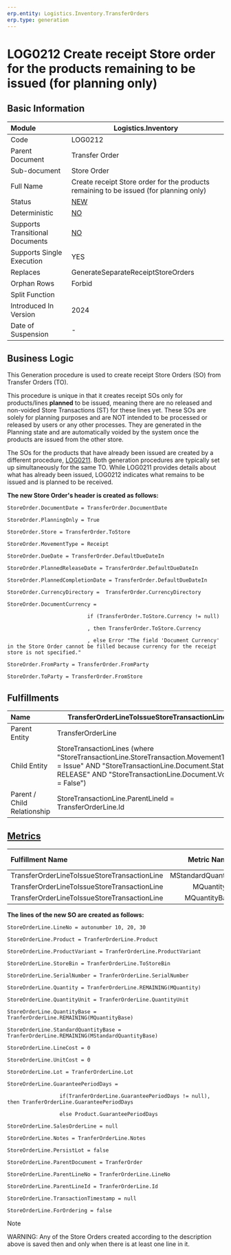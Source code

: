 ```yaml
---
erp.entity: Logistics.Inventory.TransferOrders
erp.type: generation
---
```


# LOG0212 Create receipt Store order for the products remaining to be issued (for planning only) 

## Basic Information

| Module                          | Logistics.Inventory                                          |
| :------------------------------ | ------------------------------------------------------------ |
| Code                            | LOG0212                                                      |
| Parent Document                 | Transfer Order                                               |
| Sub-document                    | Store Order                                                  |
| Full Name                       | Create receipt Store order for the products remaining to be issued (for planning only)           |
| Status                          | [NEW](xref:generation-procedures-update)                     |
| Deterministic                   | [NO](xref:deterministic-generations)                         |
| Supports Transitional Documents | [NO](xref:transitional-documents)                            |
| Supports Single Execution       | YES                                                          |
| Replaces                        | GenerateSeparateReceiptStoreOrders                           |
| Orphan Rows                     | Forbid                                                       |
| Split Function                  |                                                              |
| Introduced In Version           | 2024                                                         |
| Date of Suspension              | -                                                            |

##  Business Logic

This Generation procedure is used to create receipt Store Orders (SO) from Transfer Orders (TO).

This procedure is unique in that it creates receipt SOs only for products/lines **planned** to be issued, meaning there are no released and non-voided Store Transactions (ST) for these lines yet. These SOs are solely for planning purposes and are NOT intended to be processed or released by users or any other processes. They are generated in the Planning state and are automatically voided by the system once the products are issued from the other store.

The SOs for the products that have already been issued are created by a different procedure, [LOG0211](LOG0211.md). Both generation procedures are typically set up simultaneously for the same ТО. While LOG0211 provides details about what has already been issued, LOG0212 indicates what remains to be issued and is planned to be received.

**The new Store Order's header is created as follows:**
```
StoreOrder.DocumentDate = TransferOrder.DocumentDate

StoreOrder.PlanningOnly = True

StoreOrder.Store = TransferOrder.ToStore

StoreOrder.MovementType = Receipt

StoreOrder.DueDate = TransferOrder.DefaultDueDateIn

StoreOrder.PlannedReleaseDate = TransferOrder.DefaultDueDateIn

StoreOrder.PlannedCompletionDate = TransferOrder.DefaultDueDateIn

StoreOrder.CurrencyDirectory =  TransferOrder.CurrencyDirectory 

StoreOrder.DocumentCurrency =  

​                          if (TransferOrder.ToStore.Currency != null)

​                          , then TransferOrder.ToStore.Currency

​                          , else Error "The field 'Document Currency' in the Store Order cannot be filled because currency for the receipt store is not specified."

StoreOrder.FromParty = TransferOrder.FromParty

StoreOrder.ToParty = TransferOrder.FromStore
```

## Fulfillments


| Name                        | TransferOrderLineToIssueStoreTransactionLine                 |
| :-------------------------- | ------------------------------------------------------------ |
| Parent Entity               | TransferOrderLine |
| Child Entity                | StoreTransactionLines (where "StoreTransactionLine.StoreTransaction.MovementType = Issue" AND "StoreTransactionLine.Document.State = RELEASE" AND "StoreTransactionLine.Document.Void = False") |
| Parent / Child Relationship | StoreTransactionLine.ParentLineId =  TransferOrderLine.Id |

## [Metrics](../reference/metrics.md)

| Fulfillment Name                          |      Metric Name      |               Measurement Unit                   | Parent Value                              | Child Value                         | New Record |
| :---------------------------------------- | :-------------------: | :----------------------------------------------: | :---------------------------------------- | :---------------------------------- | :-------------- |
| TransferOrderLineToIssueStoreTransactionLine | MStandardQuantityBase | TransferOrderLine.Product.BaseMeasurementUnit | TransferOrderLine.StandardQuantityBase | StoreTransactionLine.StandardQuantityBase | YES     |
| TransferOrderLineToIssueStoreTransactionLine |       MQuantity       | TransferOrderLine.QuantityUnit             | TransferOrderLine.Quantity             | StoreTransactionLine.Quantity             | NO      |
| TransferOrderLineToIssueStoreTransactionLine |     MQuantityBase     | TransferOrderLine.Product.BaseMeasurementUnit | TransferOrderLine.QuantityBase         | StoreTransactionLine.QuantityBase         | NO      |


**The lines of the new SO are created as follows:**
```
StoreOrderLine.LineNo = autonumber 10, 20, 30

StoreOrderLine.Product = TranferOrderLine.Product

StoreOrderLine.ProductVariant = TranferOrderLine.ProductVariant

StoreOrderLine.StoreBin = TranferOrderLine.ToStoreBin

StoreOrderLine.SerialNumber = TranferOrderLine.SerialNumber

StoreOrderLine.Quantity = TranferOrderLine.REMAINING(MQuantity)

StoreOrderLine.QuantityUnit = TranferOrderLine.QuantityUnit

StoreOrderLine.QuantityBase = TranferOrderLine.REMAINING(MQuantityBase)

StoreOrderLine.StandardQuantityBase = TranferOrderLine.REMAINING(MStandardQuantityBase)

StoreOrderLine.LineCost = 0

StoreOrderLine.UnitCost = 0
          
StoreOrderLine.Lot = TranferOrderLine.Lot

StoreOrderLine.GuaranteePeriodDays =
                
                 if(TranferOrderLine.GuaranteePeriodDays != null), then TranferOrderLine.GuaranteePeriodDays

                 else Product.GuaranteePeriodDays

StoreOrderLine.SalesOrderLine = null

StoreOrderLine.Notes = TranferOrderLine.Notes

StoreOrderLine.PersistLot = false

StoreOrderLine.ParentDocument = TranferOrder

StoreOrderLine.ParentLineNo = TranferOrderLine.LineNo

StoreOrderLine.ParentLineId = TranferOrderLine.Id

StoreOrderLine.TransactionTimestamp = null

StoreOrderLine.ForOrdering = false

```

> [!Note]
> WARNING: Any of the Store Orders created according to the description above is saved then and only when there is at least one line in it.
